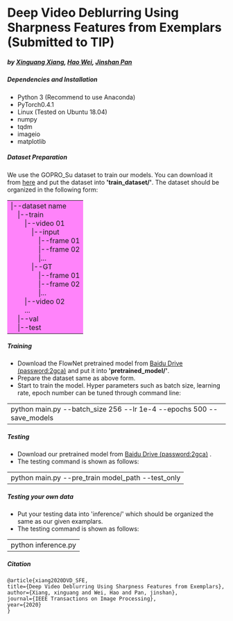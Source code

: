 # Deep Video Deblurring Using Sharpness Features from Exemplars (Submitted to TIP)
##### by [Xinguang Xiang](https://imag-njust.net/xinguangxiang/), [Hao Wei](https://github.com/CVHW), [Jinshan Pan](https://jspan.github.io/)


##### Dependencies and Installation
* Python 3 (Recommend to use Anaconda)
* PyTorch0.4.1
* Linux (Tested on Ubuntu 18.04)
* numpy
* tqdm
* imageio
* matplotlib

##### Dataset Preparation
We use the GOPRO_Su dataset to train our models. You can download it from [here](https://github.com/shuochsu/DeepVideoDeblurring) and put the dataset
into **'train_dataset/'**. The dataset should be organized in the following form:

<table><tr><td bgcolor=#FF83FA>
|--dataset name<br/>
&emsp;|--train<br/>
&emsp;&emsp;|--video 01<br/>
&emsp;&emsp;&emsp;|--input<br/>
&emsp;&emsp;&emsp;&emsp;|--frame 01<br/>
&emsp;&emsp;&emsp;&emsp;|--frame 02<br/>
&emsp;&emsp;&emsp;&emsp;|...<br/>
&emsp;&emsp;&emsp;|--GT<br/>
&emsp;&emsp;&emsp;&emsp;|--frame 01<br/>
&emsp;&emsp;&emsp;&emsp;|--frame 02<br/>
&emsp;&emsp;&emsp;&emsp;|...<br/>
&emsp;&emsp;|--video 02<br/>
&emsp;&emsp;...<br/>
&emsp;|--val<br/>
&emsp;|--test<br/>
</td></tr></table>


##### Training 
* Download the FlowNet pretrained model from [Baidu Drive (password:2gca)](https://pan.baidu.com/s/1CXtNHGKF6F27OfIt-o5Pqw) and put it into **'pretrained_model/'**.<br/>
* Prepare the dataset same as above form.<br/>
* Start to train the model. Hyper parameters such as batch size, learning rate, epoch number can be tuned through command line:
<table><tr><td>python main.py --batch_size 256 --lr 1e-4 --epochs 500 --save_models</td></tr></table>


##### Testing
* Download our pretrained model from [Baidu Drive (password:2gca)](https://pan.baidu.com/s/1CXtNHGKF6F27OfIt-o5Pqw) .
* The testing command is shown as follows:
<table><tr><td>python main.py --pre_train model_path --test_only</td></tr></table>


##### Testing your own data
* Put your testing data into 'inference/' which should be organized the same as our given examplars.
* The testing command is shown as follows:
<table><tr><td>python inference.py</td></tr></table>

##### Citation
    @article{xiang2020DVD_SFE,
    title={Deep Video Deblurring Using Sharpness Features from Exemplars},
    author={Xiang, xinguang and Wei, Hao and Pan, jinshan},
    journal={IEEE Transactions on Image Processing},
    year={2020}
    }
